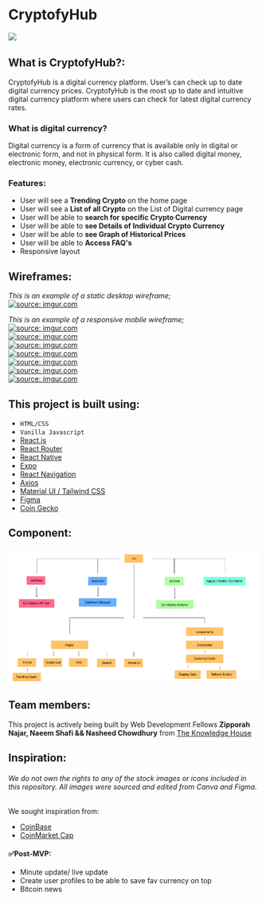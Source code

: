 # CryptofyHub
![](/img/mockups/readme_banner.png)
## What is CryptofyHub?:
CryptofyHub is a digital currency platform. User’s can check up to date digital currency prices. CryptofyHub is the most up to date and intuitive digital currency platform where users can check for latest digital currency rates. 
### What is digital currency?
Digital currency is a form of currency that is available only in digital or electronic form, and not in physical form. It is also called digital money, electronic money, electronic currency, or cyber cash.

### Features:
- User will see a **Trending Crypto** on the home page
- User will see a **List of all Crypto** on the List of Digital currency page
- User will be able to **search for specific Crypto Currency**
- User will be able to **see Details of Individual Crypto Currency**
- User will be able to **see Graph of Historical Prices**
- User will be able to **Access FAQ's**
- Responsive layout

## Wireframes: 

_This is an example of a static desktop wireframe;_ <br/>
<a href="https://imgur.com/nXvF7gU"><img src="https://i.imgur.com/nXvF7gU.png" title="source: imgur.com" /></a><br/>

_This is an example of a responsive mobile wireframe;_ <br/>
<a href="https://imgur.com/4xmepw8"><img src="https://i.imgur.com/4xmepw8.png" title="source: imgur.com" /></a><br/>
<a href="https://imgur.com/L2AaxUY"><img src="https://i.imgur.com/L2AaxUY.png" title="source: imgur.com" /></a><br/>
<a href="https://imgur.com/vV8E3Jq"><img src="https://i.imgur.com/vV8E3Jq.png" title="source: imgur.com" /></a><br/>
<a href="https://imgur.com/sLdU1fX"><img src="https://i.imgur.com/sLdU1fX.png" title="source: imgur.com" /></a><br/>
<a href="https://imgur.com/6AVE1CF"><img src="https://i.imgur.com/6AVE1CF.png" title="source: imgur.com" /></a><br/>
<a href="https://imgur.com/LaRMvGg"><img src="https://i.imgur.com/LaRMvGg.png" title="source: imgur.com" /></a><br/>
<a href="https://imgur.com/A5U2VBV"><img src="https://i.imgur.com/A5U2VBV.png" title="source: imgur.com" /></a><br/>
## This project is built using:
- `HTML/CSS`
- `Vanilla Javascript`
- [React.js](https://reactjs.org/)
- [React Router](https://reactrouter.com/)
- [React Native](https://reactnative.dev/)
- [Expo](https://expo.io/)
- [React Navigation](https://reactnavigation.org/)
- [Axios](https://www.npmjs.com/package/axios)
- [Material UI / Tailwind CSS](***)
- [Figma](https://www.figma.com/) 
- [Coin Gecko](https://www.coingecko.com/api/documentations/v3)

## Component:
![](/img/component.png)

## Team members:

This project is actively being built by Web Development Fellows **Zipporah Najar, Naeem Shafi && Nasheed Chowdhury** from [The Knowledge House](https://www.theknowledgehouse.org/)

## Inspiration:

###### _We do not own the rights to any of the stock images or icons included in this repository. All images were sourced and edited from Canva and Figma._

We sought inspiration from:

- [CoinBase](https://www.coinbase.com/)
- [CoinMarket Cap](https://coinmarketcap.com/)

#### ✅Post-MVP:

- Minute update/ live update 
- Create user profiles to be able to save fav currency on top
- Bitcoin news
